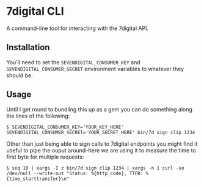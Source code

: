 7digital CLI
============

A command-line tool for interacting with the 7digital API.

Installation
------------

You'll need to set the `SEVENDIGITAL_CONSUMER_KEY` and `SEVENDIGITAL_CONSUMER_SECRET` environment variables to whatever they should be.

Usage
-----

Until I get round to bundling this up as a gem you can do something along the lines of the following:

```
$ SEVENDIGITAL_CONSUMER_KEY='YOUR_KEY_HERE' SEVENDIGITAL_CONSUMER_SECRET='YOUR_SECRET_HERE' bin/7d sign clip 1234
```

Other than just being able to sign calls to 7digital endpoints you might find it useful to pipe the ouput around–here we are using it to measure the time to first byte for multiple requests:

```
$ seq 10 | xargs -I z bin/7d sign clip 1234 | xargs -n 1 curl -so /dev/null --write-out "Status: %{http_code}, TTFB: %{time_starttransfer}\n"
```
